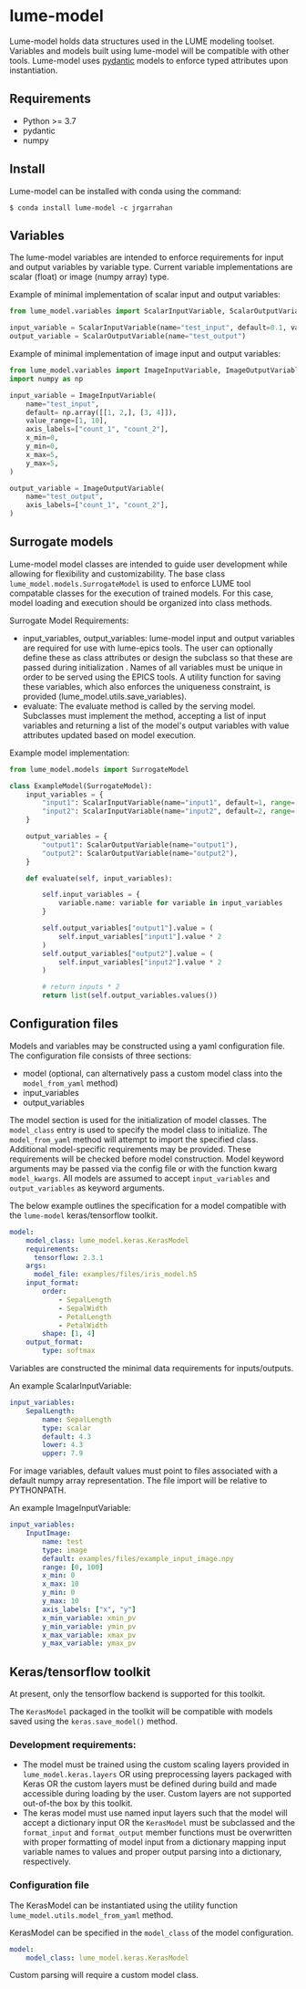# lume-model

Lume-model holds data structures used in the LUME modeling toolset. Variables and models built using lume-model will be compatible with other tools. Lume-model uses [pydantic](https://pydantic-docs.helpmanual.io/) models to enforce typed attributes upon instantiation.

## Requirements
* Python >= 3.7
* pydantic
* numpy

## Install

Lume-model can be installed with conda using the command:

``` $ conda install lume-model -c jrgarrahan ```

## Variables

The lume-model variables are intended to enforce requirements for input and output variables by variable type. Current variable implementations are scalar (float) or image (numpy array) type.

Example of minimal implementation of scalar input and output variables:
```python
from lume_model.variables import ScalarInputVariable, ScalarOutputVariable

input_variable = ScalarInputVariable(name="test_input", default=0.1, value_range=[1, 2])
output_variable = ScalarOutputVariable(name="test_output")
```

Example of minimal implementation of image input and output variables:
```python
from lume_model.variables import ImageInputVariable, ImageOutputVariable
import numpy as np

input_variable = ImageInputVariable(
    name="test_input",
    default= np.array([[1, 2,], [3, 4]]),
    value_range=[1, 10],
    axis_labels=["count_1", "count_2"],
    x_min=0,
    y_min=0,
    x_max=5,
    y_max=5,
)

output_variable = ImageOutputVariable(
    name="test_output",
    axis_labels=["count_1", "count_2"],
)
```

## Surrogate models

Lume-model model classes are intended to guide user development while allowing for flexibility and customizability. The base class `lume_model.models.SurrogateModel` is used to enforce LUME tool compatable classes for the execution of trained models. For this case, model loading and execution should be organized into class methods.

Surrogate Model Requirements:

* input_variables, output_variables: lume-model input and output variables are required for use with lume-epics tools. The user can optionally define these as class attributes or design the subclass so that these are passed during initialization . Names of all variables must be unique in order to be served using the EPICS tools. A utility function for saving these variables, which also enforces the uniqueness constraint, is provided (lume_model.utils.save_variables).
* evaluate: The evaluate method is called by the serving model. Subclasses must implement the method, accepting a list of input variables and returning a list of the model's output variables with value attributes updated based on model execution.

Example model implementation:

```python
from lume_model.models import SurrogateModel

class ExampleModel(SurrogateModel):
    input_variables = {
        "input1": ScalarInputVariable(name="input1", default=1, range=[0.0, 5.0]),
        "input2": ScalarInputVariable(name="input2", default=2, range=[0.0, 5.0]),
    }

    output_variables = {
        "output1": ScalarOutputVariable(name="output1"),
        "output2": ScalarOutputVariable(name="output2"),
    }

    def evaluate(self, input_variables):

        self.input_variables = {
            variable.name: variable for variable in input_variables
        }

        self.output_variables["output1"].value = (
            self.input_variables["input1"].value * 2
        )
        self.output_variables["output2"].value = (
            self.input_variables["input2"].value * 2
        )

        # return inputs * 2
        return list(self.output_variables.values())
```

## Configuration files

Models and variables may be constructed using a yaml configuration file. The configuration file consists of three sections:

* model (optional, can alternatively pass a custom model class into the `model_from_yaml` method)
* input_variables
* output_variables

The model section is used for the initialization of model classes. The `model_class` entry is used to specify the model class to initialize. The `model_from_yaml` method will attempt to import the specified class. Additional model-specific requirements may be provided. These requirements will be checked before model construction. Model keyword arguments may be passed via the config file or with the function kwarg `model_kwargs`. All models are assumed to accept `input_variables` and `output_variables` as keyword arguments.

The below example outlines the specification for a model compatible with the `lume-model` keras/tensorflow toolkit.

```yaml
model:
    model_class: lume_model.keras.KerasModel
    requirements:
      tensorflow: 2.3.1
    args:
      model_file: examples/files/iris_model.h5
    input_format:
        order:
            - SepalLength
            - SepalWidth
            - PetalLength
            - PetalWidth
        shape: [1, 4]
    output_format:
        type: softmax

```

Variables are constructed the minimal data requirements for inputs/outputs.

An example ScalarInputVariable:

```yaml
input_variables:
    SepalLength:
        name: SepalLength
        type: scalar
        default: 4.3
        lower: 4.3
        upper: 7.9

```

For image variables, default values must point to files associated with a default numpy array representation. The file import will be relative to PYTHONPATH.

An example ImageInputVariable:

```yaml
input_variables:
    InputImage:
        name: test
        type: image
        default: examples/files/example_input_image.npy
        range: [0, 100]
        x_min: 0
        x_max: 10
        y_min: 0
        y_max: 10
        axis_labels: ["x", "y"]
        x_min_variable: xmin_pv
        y_min_variable: ymin_pv
        x_max_variable: xmax_pv
        y_max_variable: ymax_pv

```


## Keras/tensorflow toolkit

At present, only the tensorflow backend is supported for this toolkit.

The `KerasModel` packaged in the toolkit will be compatible with models saved using the `keras.save_model()` method.

### Development requirements:
- The model must be trained using the custom scaling layers provided in `lume_model.keras.layers` OR using preprocessing layers packaged with Keras OR the custom layers must be defined during build and made accessible during loading by the user. Custom layers are not supported out-of-the box by this toolkit.
- The keras model must use named input layers such that the model will accept a dictionary input OR the `KerasModel` must be subclassed and the `format_input` and `format_output` member functions must be overwritten with proper formatting of model input from a dictionary mapping input variable names to values and proper output parsing into a dictionary, respectively.


### Configuration file
The KerasModel can be instantiated using the utility function `lume_model.utils.model_from_yaml` method.

KerasModel can be specified in the `model_class` of the model configuration.
```yaml
model:
    model_class: lume_model.keras.KerasModel
```

Custom parsing will require a custom model class.
